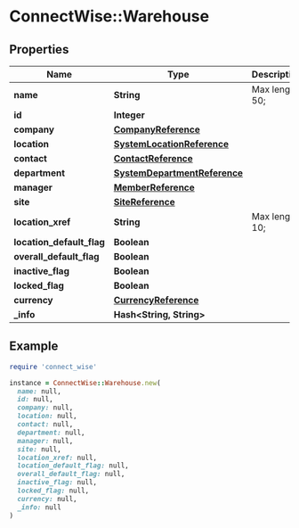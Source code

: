 # ConnectWise::Warehouse

## Properties

| Name | Type | Description | Notes |
| ---- | ---- | ----------- | ----- |
| **name** | **String** |  Max length: 50; |  |
| **id** | **Integer** |  | [optional] |
| **company** | [**CompanyReference**](CompanyReference.md) |  | [optional] |
| **location** | [**SystemLocationReference**](SystemLocationReference.md) |  | [optional] |
| **contact** | [**ContactReference**](ContactReference.md) |  | [optional] |
| **department** | [**SystemDepartmentReference**](SystemDepartmentReference.md) |  | [optional] |
| **manager** | [**MemberReference**](MemberReference.md) |  | [optional] |
| **site** | [**SiteReference**](SiteReference.md) |  | [optional] |
| **location_xref** | **String** |  Max length: 10; | [optional] |
| **location_default_flag** | **Boolean** |  | [optional] |
| **overall_default_flag** | **Boolean** |  | [optional] |
| **inactive_flag** | **Boolean** |  | [optional] |
| **locked_flag** | **Boolean** |  | [optional] |
| **currency** | [**CurrencyReference**](CurrencyReference.md) |  | [optional] |
| **_info** | **Hash&lt;String, String&gt;** |  | [optional] |

## Example

```ruby
require 'connect_wise'

instance = ConnectWise::Warehouse.new(
  name: null,
  id: null,
  company: null,
  location: null,
  contact: null,
  department: null,
  manager: null,
  site: null,
  location_xref: null,
  location_default_flag: null,
  overall_default_flag: null,
  inactive_flag: null,
  locked_flag: null,
  currency: null,
  _info: null
)
```

